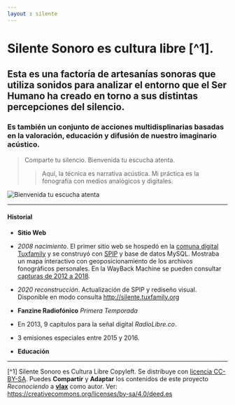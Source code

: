 ```yaml
---
layout : silente
---
```

# Silente Sonoro es cultura libre [^1]. 

## Esta es una factoría de artesanías sonoras que utiliza sonidos para analizar el entorno que el Ser Humano ha creado en torno a sus distintas percepciones del silencio. 

### Es también un conjunto de acciones multidisplinarias basadas en la valoración, educación y difusión de nuestro imaginario acústico.

> Comparte tu silencio. Bienvenida tu escucha atenta.
>> Aquí, la técnica es narrativa acústica. Mi práctica es la fonografía con medios analógicos y digitales. 

![Bienvenida tu escucha atenta](/silente/img/earlogo-dark-01.jpg)

---

#### Historial

* __Sitio Web__
 * _2008 nacimiento_. El primer sitio web se hospedó en la [comuna digital Tuxfamily](https://tuxfamily.org) y se construyó con [SPIP](https://spip.net) y base de datos MySQL. Mostraba un mapa interactivo con geoposicionamiento de los archivos fonográficos personales. En la WayBack Machine se pueden consultar [capturas de 2012 a 2018](https://web.archive.org/web/*/http://silente.tuxfamily.org/).
 * _2020 reconstrucción_. Actualización de SPIP y rediseño visual. Disponible en modo consulta http://silente.tuxfamily.org 

* __Fanzine Radiofónico__
_Primera Temporada_
 * En 2013, 9 capítulos para la señal digital _RadioLibre.co_.
 * 3 emisiones especiales entre 2015 y 2016.

* __Educación__

---



[^1] Silente Sonoro es Cultura Libre Copyleft. Se distribuye con [licencia CC-BY-SA](LICENCE.md). Puedes __Compartir__ y __Adaptar__ los contenidos de este proyecto _Reconociendo_ a [__vlax__](https://vlax.dyne.org) como autor. Ver:  https://creativecommons.org/licenses/by-sa/4.0/deed.es
